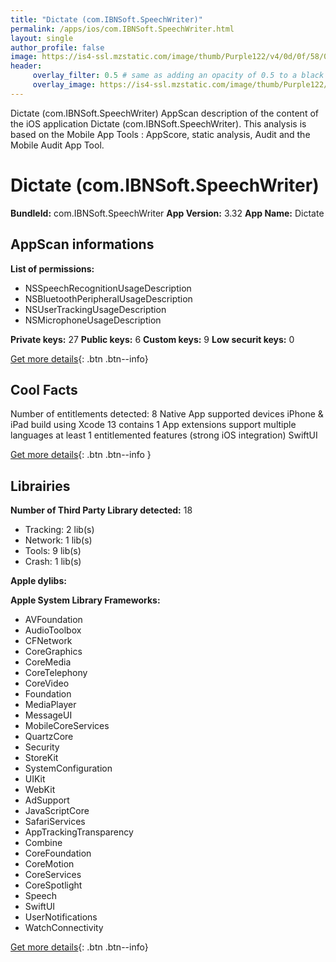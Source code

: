 ```yaml
---
title: "Dictate (com.IBNSoft.SpeechWriter)"
permalink: /apps/ios/com.IBNSoft.SpeechWriter.html
layout: single
author_profile: false
image: https://is4-ssl.mzstatic.com/image/thumb/Purple122/v4/0d/0f/58/0d0f5896-7ac4-27d7-3c16-e81251b159ca/AppIcon-0-1x_U007emarketing-0-10-0-85-220.png/512x512bb.jpg
header: 
     overlay_filter: 0.5 # same as adding an opacity of 0.5 to a black background
     overlay_image: https://is4-ssl.mzstatic.com/image/thumb/Purple122/v4/0d/0f/58/0d0f5896-7ac4-27d7-3c16-e81251b159ca/AppIcon-0-1x_U007emarketing-0-10-0-85-220.png/512x512bb.jpg
---
```

Dictate (com.IBNSoft.SpeechWriter) AppScan description of the content of the iOS application Dictate (com.IBNSoft.SpeechWriter). This analysis is based on the Mobile App Tools : AppScore, static analysis, Audit and the Mobile Audit App Tool.

# Dictate (com.IBNSoft.SpeechWriter)

**BundleId:** com.IBNSoft.SpeechWriter
**App Version:** 3.32
**App Name:** Dictate


## AppScan informations 

**List of permissions:** 
- NSSpeechRecognitionUsageDescription
- NSBluetoothPeripheralUsageDescription
- NSUserTrackingUsageDescription
- NSMicrophoneUsageDescription
  
  
**Private keys:** 27
**Public keys:** 6
**Custom keys:** 9
**Low securit keys:** 0
  
[Get more details](/pricing.html){: .btn .btn--info}

## Cool Facts

Number of entitlements detected: 8
Native App
supported devices iPhone & iPad
build using Xcode 13
contains 1 App extensions
support multiple languages
at least 1 entitlemented features (strong iOS integration)
SwiftUI
  
[Get more details](/pricing.html){: .btn .btn--info }

## Librairies 
**Number of Third Party Library detected:** 18
- Tracking: 2 lib(s)
- Network: 1 lib(s)
- Tools: 9 lib(s)
- Crash: 1 lib(s)


**Apple dylibs:**


**Apple System Library Frameworks:**
- AVFoundation
- AudioToolbox
- CFNetwork
- CoreGraphics
- CoreMedia
- CoreTelephony
- CoreVideo
- Foundation
- MediaPlayer
- MessageUI
- MobileCoreServices
- QuartzCore
- Security
- StoreKit
- SystemConfiguration
- UIKit
- WebKit
- AdSupport
- JavaScriptCore
- SafariServices
- AppTrackingTransparency
- Combine
- CoreFoundation
- CoreMotion
- CoreServices
- CoreSpotlight
- Speech
- SwiftUI
- UserNotifications
- WatchConnectivity


  
[Get more details](/pricing.html){: .btn .btn--info}

